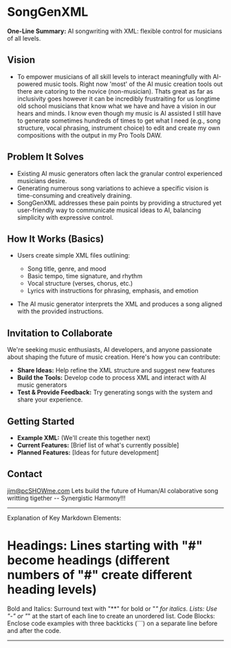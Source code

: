 # SongGenXML

**One-Line Summary:** AI songwriting with XML: flexible control for musicians of all levels. 

## Vision

* To empower musicians of all skill levels to interact meaningfully with AI-powered music tools.  Right now 'most' of the AI music creation tools out there are catoring to the novice (non-musician).  Thats great as far as inclusivity goes however it can be incredibly frustraiting for us longtime old school musicians that know what we have and have a vision in our hears and minds.  I know even though my music is AI assisted I still have to generate sometimes hundreds of times to get what I need (e.g., song structure, vocal phrasing, instrument choice) to edit and create my own compositions with the output in my Pro Tools DAW.

## Problem It Solves

* Existing AI music generators often lack the granular control experienced musicians desire. 
* Generating numerous song variations to achieve a specific vision is time-consuming and creatively draining.
* SongGenXML addresses these pain points by providing a structured yet user-friendly way to communicate musical ideas to AI, balancing simplicity with expressive control.

## How It Works (Basics)

* Users create simple XML files outlining:
    * Song title, genre, and mood
    * Basic tempo, time signature, and rhythm
    * Vocal structure (verses, chorus, etc.)
    * Lyrics with instructions for phrasing, emphasis, and emotion

* The AI music generator interprets the XML and produces a song aligned with the provided instructions.

## Invitation to Collaborate

We're seeking music enthusiasts, AI developers, and anyone passionate about shaping the future of music creation.  Here's how you can contribute:

* **Share Ideas:** Help refine the XML structure and suggest new features
* **Build the Tools:** Develop code to process XML and interact with AI music generators
* **Test & Provide Feedback:**  Try generating songs with the system and share your experience.

## Getting Started

* **Example XML:** (We'll create this together next)
* **Current Features:** [Brief list of what's currently possible]
* **Planned Features:** [Ideas for future development]

## Contact

jim@pcSHOWme.com
Lets build the future of Human/AI colaborative song writting tigether -- Synergistic Harmony!!!


----------------------------------------------------------------------------------------------------------------------
Explanation of Key Markdown Elements:

# Headings: Lines starting with "#" become headings (different numbers of "#" create different heading levels)
Bold and Italics: Surround text with "**" for bold or "*" for italics.
Lists: Use "-" or "*" at the start of each line to create an unordered list.
Code Blocks: Enclose code examples with three backticks (```) on a separate line before and after the code.


-----------------------------------------------------------------------------------------------------------------------
